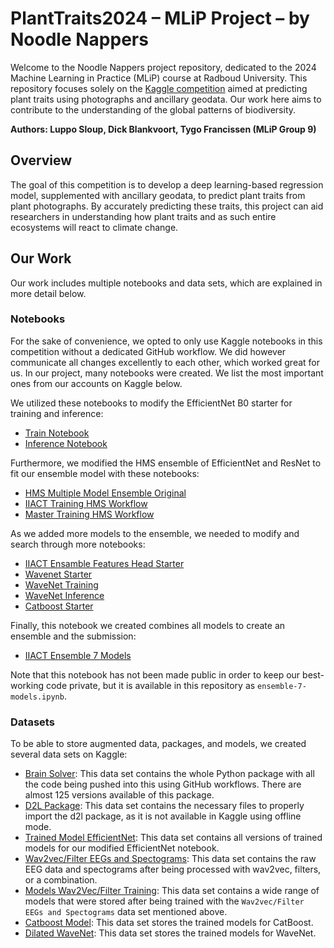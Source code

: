 # PlantTraits2024 – MLiP Project – by Noodle Nappers

Welcome to the Noodle Nappers project repository, dedicated to the 2024 Machine Learning in Practice (MLiP) course at Radboud University. This repository focuses solely on the [Kaggle competition](https://www.kaggle.com/competitions/planttraits2024) aimed at predicting plant traits using photographs and ancillary geodata. Our work here aims to contribute to the understanding of the global patterns of biodiversity.

**Authors: Luppo Sloup, Dick Blankvoort, Tygo Francissen (MLiP Group 9)**

## Overview

The goal of this competition is to develop a deep learning-based regression model, supplemented with ancillary geodata, to predict plant traits from plant photographs. By accurately predicting these traits, this project can aid researchers in understanding how plant traits and as such entire ecosystems will react to climate change.

## Our Work

Our work includes multiple notebooks and data sets, which are explained in more detail below.

### Notebooks

For the sake of convenience, we opted to only use Kaggle notebooks in this competition without a dedicated GitHub workflow. We did however communicate all changes excellently to each other, which worked great for us. In our project, many notebooks were created. We list the most important ones from our accounts on Kaggle below.

We utilized these notebooks to modify the EfficientNet B0 starter for training and inference:

- [Train Notebook](https://www.kaggle.com/code/tygofrancissen/train-notebook)
- [Inference Notebook](https://www.kaggle.com/code/tygofrancissen/inference-notebook)

Furthermore, we modified the HMS ensemble of EfficientNet and ResNet to fit our ensemble model with these notebooks:

- [HMS Multiple Model Ensemble Original](https://www.kaggle.com/code/luepoe/hms-multiple-model-ensemble-4-notebooks-19b844)
- [IIACT Training HMS Workflow](https://www.kaggle.com/code/luepoe/iiact-training-hms-workflow)
- [Master Training HMS Workflow](https://www.kaggle.com/code/luepoe/master-training-hms-workflow)

As we added more models to the ensemble, we needed to modify and search through more notebooks:

- [IIACT Ensamble Features Head Starter](https://www.kaggle.com/code/luepoe/iiact-ensamble-features-head-starter)
- [Wavenet Starter](https://www.kaggle.com/code/luepoe/wavenet-starter-lb-0-66)
- [WaveNet Training](https://www.kaggle.com/code/luepoe/lb-0-46-dilatedinception-wavenet-training)
- [WaveNet Inference](https://www.kaggle.com/code/luepoe/lb-0-46-dilatedinception-wavenet-inference)
- [Catboost Starter](https://www.kaggle.com/code/luepoe/catboost-starter-lb-0-67)

Finally, this notebook we created combines all models to create an ensemble and the submission:

- [IIACT Ensemble 7 Models](https://www.kaggle.com/code/luepoe/iiact-ensamble-7-models)

Note that this notebook has not been made public in order to keep our best-working code private, but it is available in this repository as `ensemble-7-models.ipynb`.

### Datasets

To be able to store augmented data, packages, and models, we created several data sets on Kaggle:

- [Brain Solver](https://www.kaggle.com/datasets/luepoe/brain-solver): This data set contains the whole Python package with all the code being pushed into this using GitHub workflows. There are almost 125 versions available of this package.
- [D2L Package](https://www.kaggle.com/datasets/tygofrancissen/d2l-package): This data set contains the necessary files to properly import the d2l package, as it is not available in Kaggle using offline mode.
- [Trained Model EfficientNet](https://www.kaggle.com/datasets/tygofrancissen/trained-model-effnet-mlip9): This data set contains all versions of trained models for our modified EfficientNet notebook.
- [Wav2vec/Filter EEGs and Spectograms](https://www.kaggle.com/datasets/dickblankvoort/w2v-specs): This data set contains the raw EEG data and spectograms after being processed with wav2vec, filters, or a combination.
- [Models Wav2Vec/Filter Training](https://www.kaggle.com/datasets/dickblankvoort/models-first-wav2vec-training): This data set contains a wide range of models that were stored after being trained with the `Wav2vec/Filter EEGs and Spectograms` data set mentioned above.
- [Catboost Model](https://www.kaggle.com/datasets/luepoe/catboost-model): This data set stores the trained models for CatBoost.
- [Dilated WaveNet](https://www.kaggle.com/datasets/luepoe/dilated-wavenet): This data set stores the trained models for WaveNet.
